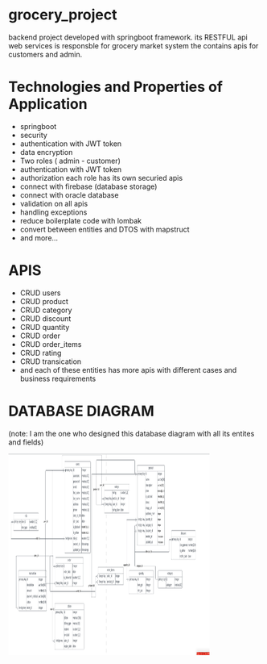# grocery_project
backend project developed with springboot framework. its RESTFUL api web services is responsble for grocery market system the contains apis for customers and admin.

# Technologies and Properties of Application

- springboot
- security 
- authentication with JWT token
- data encryption
- Two roles ( admin - customer)
- authentication with JWT token
- authorization each role has its own securied apis
- connect with firebase (database storage)
- connect with oracle database
- validation on all apis
- handling exceptions
- reduce boilerplate code with lombak
- convert between entities and DTOS with mapstruct
- and more...

# APIS
- CRUD users
- CRUD product
- CRUD category
- CRUD discount
- CRUD quantity
- CRUD order
- CRUD order_items
- CRUD rating
- CRUD transication
- and each of these entities has more apis with different  cases and business  requirements


# DATABASE DIAGRAM
(note: I am the one who designed this database diagram with all its entites and fields)

<img src = "/src/main/resources/database/database_diagram.PNG" height="400" width="400">


